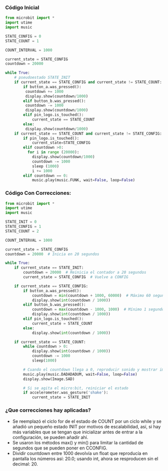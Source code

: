 ### Código Inicial

```py
from microbit import *
import utime
import music

STATE_CONFIG = 0
STATE_COUNT = 1

COUNT_INTERVAL = 1000

current_state = STATE_CONFIG
countdown = 20000

while True:
    # pseudoestado STATE_INIT
    if current_state == STATE_CONFIG and current_state != STATE_COUNT:
        if button_a.was_pressed():
         countdown += 1000
         display.show(countdown/1000)
        elif button_b.was_pressed():
         countdown -= 1000
         display.show(countdown/1000)
        elif pin_logo.is_touched():
            current_state == STATE_COUNT
        else:
         display.show(countdown/1000)
    if current_state == STATE_COUNT and current_state != STATE_CONFIG:
        if pin_logo.is_touched():
            current_state=STATE_CONFIG
        elif countdown >0:
          for i in range (20000):
            display.show(countdown/1000)
            countdown -= 1000
            sleep (1000)
            i += 1000
        elif countdown == 0:
            music.play(music.FUNK, wait=False, loop=False)
 ```

### Código Con Correcciones:

```py
from microbit import *
import utime
import music

STATE_INIT = 0
STATE_CONFIG = 1
STATE_COUNT = 2

COUNT_INTERVAL = 1000

current_state = STATE_CONFIG
countdown = 20000  # Inicia en 20 segundos

while True:
    if current_state == STATE_INIT:
        countdown = 20000  # Reinicia el contador a 20 segundos
        current_state = STATE_CONFIG  # Vuelve a CONFIG

    if current_state == STATE_CONFIG:
        if button_a.was_pressed():
            countdown = min(countdown + 1000, 60000)  # Máximo 60 segundos
            display.show(int(countdown / 1000))  
        elif button_b.was_pressed():
            countdown = max(countdown - 1000, 1000)  # Mínimo 1 segundo
            display.show(int(countdown / 1000))  
        elif pin_logo.is_touched():
            current_state = STATE_COUNT  
        else:
            display.show(int(countdown / 1000))  

    if current_state == STATE_COUNT:
        while countdown > 0:
            display.show(int(countdown / 1000))  
            countdown -= 1000
            sleep(1000)

        # Cuando el countdown llega a 0, reproducir sonido y mostrar imagen
        music.play(music.DADADADUM, wait=False, loop=False)
        display.show(Image.SAD)

        # Si se agita el micro:bit, reiniciar el estado
        if accelerometer.was_gesture('shake'):
            current_state = STATE_INIT

```
### ¿Que correcciones hay aplicadas?

* Se reemplazó el ciclo for de el estado de COUNT por un ciclo while y se añadió un pequeño estado INIT por motivos de escalabilidad, así, si hay más variables que se tengan que inicializar antes de entrar a la configuración, se pueden añadir ahí.
* Se usaron los métodos max() y min() para limitar la cantidad de segundos que se pueden poner en CCONFIG.
* Dividir countdown entre 1000 devolvía un float que reproducía en pantalla los números así: 20.0; usando int, ahora se resproducen sin el decimal: 20.
